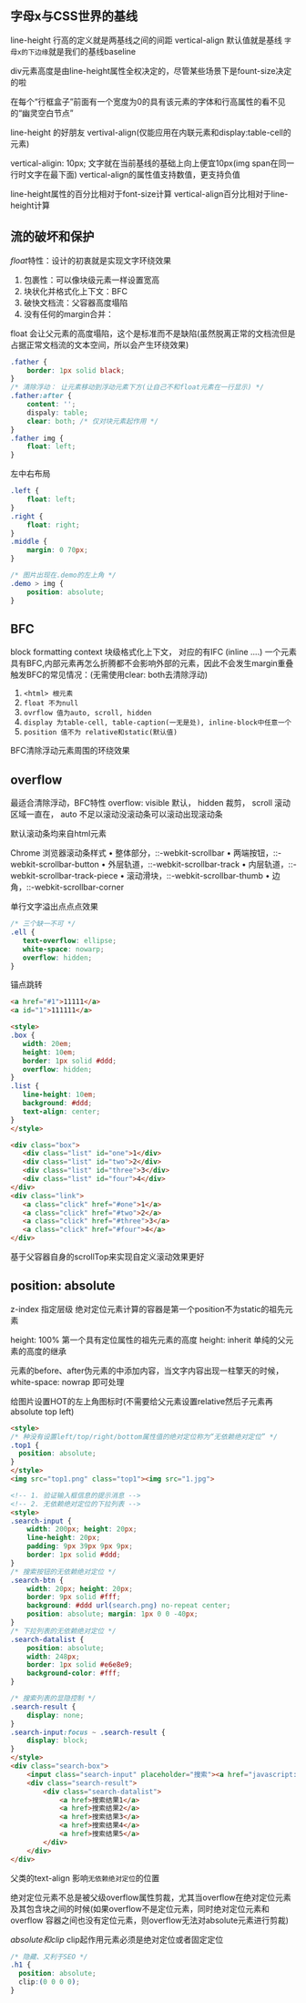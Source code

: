 ## 字母x与CSS世界的基线
line-height 行高的定义就是两基线之间的间距
vertical-align 默认值就是基线
`字母x的下边缘`就是我们的基线baseline

div元素高度是由line-height属性全权决定的，尽管某些场景下是fount-size决定的啦

在每个“行框盒子”前面有一个宽度为0的具有该元素的字体和行高属性的看不见的“幽灵空白节点”

line-height 的好朋友 vertival-align(仅能应用在内联元素和display:table-cell的元素)

vertical-aligin: 10px; 文字就在当前基线的基础上向上便宜10px(img span在同一行时文字在最下面)
vertical-align的属性值支持数值，更支持负值

line-height属性的百分比相对于font-size计算
vertical-align百分比相对于line-height计算

## 流的破坏和保护
*float*特性：设计的初衷就是实现文字环绕效果
1. 包裹性：可以像块级元素一样设置宽高
2. 块状化并格式化上下文：BFC
3. 破快文档流：父容器高度塌陷
4. 没有任何的margin合并：

float 会让父元素的高度塌陷，这个是标准而不是缺陷(虽然脱离正常的文档流但是占据正常文档流的文本空间，所以会产生环绕效果)

```css
.father {
    border: 1px solid black;
}
/* 清除浮动： 让元素移动到浮动元素下方(让自己不和float元素在一行显示) */
.father:after {
    content: '';
    dispaly: table;
    clear: both; /* 仅对块元素起作用 */
}
.father img {
    float: left;
}
```
左中右布局
```css
.left {
    float: left;
}
.right {
    float: right;
}
.middle {
    margin: 0 70px;
}
```

```css
/* 图片出现在.demo的左上角 */
.demo > img {
    position: absolute;
}
```

## BFC
block formatting context 块级格式化上下文， 对应的有IFC (inline ....)
一个元素具有BFC,内部元素再怎么折腾都不会影响外部的元素，因此不会发生margin重叠
触发BFC的常见情况：(无需使用clear: both去清除浮动)
1. `<html> 根元素`
2. `float 不为null`
3. `ovrflow 值为auto, scroll, hidden`
4. `display 为table-cell, table-caption(一无是处), inline-block中任意一个`
5. `position 值不为 relative和static(默认值)`

BFC清除浮动元素周围的环绕效果

## overflow
最适合清除浮动，BFC特性
overflow: visible 默认， hidden 裁剪， scroll 滚动区域一直在， auto 不足以滚动没滚动条可以滚动出现滚动条

默认滚动条均来自html元素

Chrome 浏览器滚动条样式
 • 整体部分，::-webkit-scrollbar
 • 两端按钮，::-webkit-scrollbar-button
 • 外层轨道，::-webkit-scrollbar-track
 • 内层轨道，::-webkit-scrollbar-track-piece
 • 滚动滑块，::-webkit-scrollbar-thumb
 • 边角，::-webkit-scrollbar-corner

单行文字溢出点点点效果
 ```css
 /* 三个缺一不可 */
.ell {
    text-overflow: ellipse;
    white-space: nowarp;
    overflow: hidden;
}
 ```

 锚点跳转
 ```html
<a href="#1">11111</a>
<a id="1">111111</a>
 ```

 ```html
<style>
.box {
    width: 20em;
    height: 10em;
    border: 1px solid #ddd;
    overflow: hidden;
}
.list {
    line-height: 10em;
    background: #ddd;
    text-align: center;
}
</style>

<div class="box">
    <div class="list" id="one">1</div>
    <div class="list" id="two">2</div>
    <div class="list" id="three">3</div>
    <div class="list" id="four">4</div>
</div>
<div class="link">
    <a class="click" href="#one">1</a>
    <a class="click" href="#two">2</a>
    <a class="click" href="#three">3</a>
    <a class="click" href="#four">4</a>
</div>
```

基于父容器自身的scrollTop来实现自定义滚动效果更好

## position: absolute
z-index 指定层级
绝对定位元素计算的容器是第一个position不为static的祖先元素

height: 100% 第一个具有定位属性的祖先元素的高度
height: inherit 单纯的父元素的高度的继承

元素的before、after伪元素的中添加内容，当文字内容出现一柱擎天的时候，white-space: nowrap 即可处理

给图片设置HOT的左上角图标时(不需要给父元素设置relative然后子元素再absolute top left)
```html
<style>
/* 种没有设置left/top/right/bottom属性值的绝对定位称为“无依赖绝对定位” */
.top1 {
  position: absolute;
}
</style>
<img src="top1.png" class="top1"><img src="1.jpg">
```

```html
<!-- 1. 验证输入框信息的提示消息 -->
<!-- 2. 无依赖绝对定位的下拉列表 -->
<style>
.search-input { 
    width: 200px; height: 20px; 
    line-height: 20px; 
    padding: 9px 39px 9px 9px; 
    border: 1px solid #ddd; 
}
/* 搜索按钮的无依赖绝对定位 */
.search-btn { 
    width: 20px; height: 20px; 
    border: 9px solid #fff; 
    background: #ddd url(search.png) no-repeat center;
    position: absolute; margin: 1px 0 0 -40px;
}
/* 下拉列表的无依赖绝对定位 */
.search-datalist { 
    position: absolute; 
    width: 248px; 
    border: 1px solid #e6e8e9; 
    background-color: #fff;
}

/* 搜索列表的显隐控制 */
.search-result {
    display: none;
}
.search-input:focus ~ .search-result {
    display: block;
}
</style>
<div class="search-box">
    <input class="search-input" placeholder="搜索"><a href="javascript:" class="search-btn">搜索</a>
    <div class="search-result">
        <div class="search-datalist">
            <a href>搜索结果1</a>
            <a href>搜索结果2</a>
            <a href>搜索结果3</a>
            <a href>搜索结果4</a>
            <a href>搜索结果5</a>
        </div>
    </div>
</div>
```

父类的text-align 影响`无依赖绝对定位`的位置

绝对定位元素不总是被父级overflow属性剪裁，尤其当overflow在绝对定位元素及其包含块之间的时候(如果overflow不是定位元素，同时绝对定位元素和 overflow 容器之间也没有定位元素，则overflow无法对absolute元素进行剪裁)

*absolute和clip*
clip起作用元素必须是绝对定位或者固定定位
```css
/* 隐藏、又利于SEO */
.h1 {
  position: absolute;
  clip:(0 0 0 0);
}
```